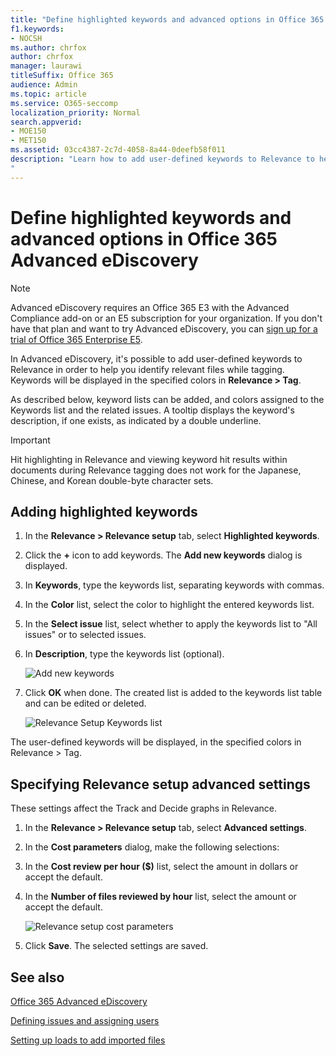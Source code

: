 ```yaml
---
title: "Define highlighted keywords and advanced options in Office 365 Advanced eDiscovery"
f1.keywords:
- NOCSH
ms.author: chrfox
author: chrfox
manager: laurawi
titleSuffix: Office 365
audience: Admin
ms.topic: article
ms.service: O365-seccomp
localization_priority: Normal
search.appverid: 
- MOE150
- MET150
ms.assetid: 03cc4387-2c7d-4058-8a44-0deefb58f011
description: "Learn how to add user-defined keywords to Relevance to help identify relevant files while tagging in Office 365 Advanced eDiscovery and to specify cost parameters. 
"
---
```


# Define highlighted keywords and advanced options in Office 365 Advanced eDiscovery

> [!NOTE]
> Advanced eDiscovery requires an Office 365 E3 with the Advanced Compliance add-on or an E5 subscription for your organization. If you don't have that plan and want to try Advanced eDiscovery, you can [sign up for a trial of Office 365 Enterprise E5](https://go.microsoft.com/fwlink/p/?LinkID=698279). 
  
In Advanced eDiscovery, it's possible to add user-defined keywords to Relevance in order to help you identify relevant files while tagging. Keywords will be displayed in the specified colors in **Relevance \> Tag**. 
  
As described below, keyword lists can be added, and colors assigned to the Keywords list and the related issues. A tooltip displays the keyword's description, if one exists, as indicated by a double underline.
  
> [!IMPORTANT]
> Hit highlighting in Relevance and viewing keyword hit results within documents during Relevance tagging does not work for the Japanese, Chinese, and Korean double-byte character sets. 
  
## Adding highlighted keywords

1. In the **Relevance \> Relevance setup** tab, select **Highlighted keywords**.
    
2. Click the **+** icon to add keywords. The **Add new keywords** dialog is displayed. 
    
3. In **Keywords**, type the keywords list, separating keywords with commas. 
    
4. In the **Color** list, select the color to highlight the entered keywords list. 
    
5. In the **Select issue** list, select whether to apply the keywords list to "All issues" or to selected issues. 
    
6. In **Description**, type the keywords list (optional).
    
    ![Add new keywords](media/1683a71f-0875-48fc-b4ef-01f3b0e8e8e9.png)
  
7. Click **OK** when done. The created list is added to the keywords list table and can be edited or deleted. 
    
    ![Relevance Setup Keywords list](media/a05d5ec0-8bde-470d-97e2-456b169281d6.png)
  
The user-defined keywords will be displayed, in the specified colors in Relevance \> Tag. 
  
## Specifying Relevance setup advanced settings

These settings affect the Track and Decide graphs in Relevance.
  
1. In the **Relevance \> Relevance setup** tab, select **Advanced settings**.
    
2. In the **Cost parameters** dialog, make the following selections: 
    
1. In the **Cost review per hour ($)** list, select the amount in dollars or accept the default. 
    
2. In the **Number of files reviewed by hour** list, select the amount or accept the default. 
    
    ![Relevance setup cost parameters](media/bab7b5b7-6297-4e7c-b0a6-ba5aa8b21787.png)
  
3. Click **Save**. The selected settings are saved.
    
## See also

[Office 365 Advanced eDiscovery](office-365-advanced-ediscovery.md)
  
[Defining issues and assigning users](define-issues-and-assign-users.md)
  
[Setting up loads to add imported files](set-up-loads-to-add-imported-files.md)

